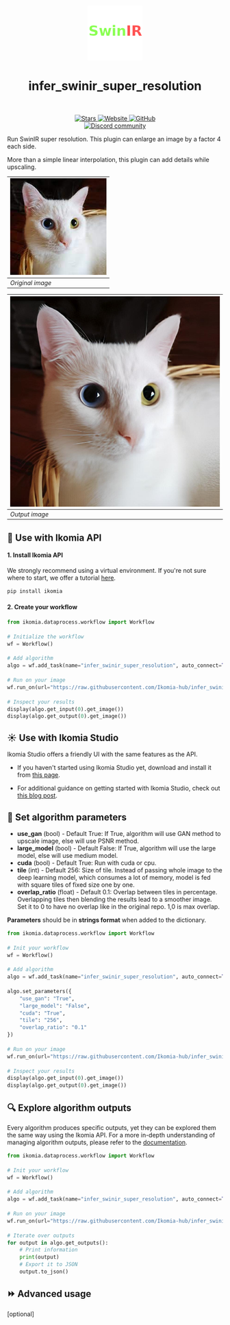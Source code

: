 <div align="center">
  <img src="https://raw.githubusercontent.com/Ikomia-hub/infer_swinir_super_resolution/main/icons/swinir.png" alt="Algorithm icon">
  <h1 align="center">infer_swinir_super_resolution</h1>
</div>
<br />
<p align="center">
    <a href="https://github.com/Ikomia-hub/swinir_super_resolution">
        <img alt="Stars" src="https://img.shields.io/github/stars/Ikomia-hub/swinir_super_resolution">
    </a>
    <a href="https://app.ikomia.ai/hub/">
        <img alt="Website" src="https://img.shields.io/website/http/app.ikomia.ai/en.svg?down_color=red&down_message=offline&up_message=online">
    </a>
    <a href="https://github.com/Ikomia-hub/swinir_super_resolution/blob/main/LICENSE">
        <img alt="GitHub" src="https://img.shields.io/github/license/Ikomia-hub/swinir_super_resolution.svg?color=blue">
    </a>    
    <br>
    <a href="https://discord.com/invite/82Tnw9UGGc">
        <img alt="Discord community" src="https://img.shields.io/badge/Discord-white?style=social&logo=discord">
    </a> 
</p>

Run SwinIR super resolution. This plugin can enlarge an image by a factor 4 each side.

More than a simple linear interpolation, this plugin can add details while upscaling.

| ![Low res cat](https://raw.githubusercontent.com/Ikomia-hub/infer_swinir_super_resolution/main/icons/cat.jpeg "Before")  |
|:-------------------------------------------------------------------------------------------------------------------------|
| *Original image*                                                                                                         |

| ![High res cat](https://raw.githubusercontent.com/Ikomia-hub/infer_swinir_super_resolution/main/icons/cat_x4.jpeg "After") |
|:---------------------------------------------------------------------------------------------------------------------------|
| *Output image*                                                                                                             |

## :rocket: Use with Ikomia API

#### 1. Install Ikomia API

We strongly recommend using a virtual environment. If you're not sure where to start, we offer a tutorial [here](https://www.ikomia.ai/blog/a-step-by-step-guide-to-creating-virtual-environments-in-python).

```sh
pip install ikomia
```

#### 2. Create your workflow

```python
from ikomia.dataprocess.workflow import Workflow

# Initialize the workflow
wf = Workflow()

# Add algorithm
algo = wf.add_task(name="infer_swinir_super_resolution", auto_connect=True)
   
# Run on your image
wf.run_on(url="https://raw.githubusercontent.com/Ikomia-hub/infer_swinir_super_resolution/main/icons/cat.jpeg")

# Inspect your results
display(algo.get_input(0).get_image())
display(algo.get_output(0).get_image())
```

## :sunny: Use with Ikomia Studio

Ikomia Studio offers a friendly UI with the same features as the API.

- If you haven't started using Ikomia Studio yet, download and install it from [this page](https://www.ikomia.ai/studio).

- For additional guidance on getting started with Ikomia Studio, check out [this blog post](https://www.ikomia.ai/blog/how-to-get-started-with-ikomia-studio).


## :pencil: Set algorithm parameters

- **use_gan** (bool) - Default True: If True, algorithm will use GAN method to upscale image, else will use PSNR method.    
- **large_model** (bool) - Default False: If True, algorithm will use the large model, else will use medium model.
- **cuda** (bool) - Default True: Run with cuda or cpu.
- **tile** (int) - Default 256: Size of tile. Instead of passing whole image to the deep learning model, which consumes 
a lot of memory, model is fed with square tiles of fixed size one by one.
- **overlap_ratio** (float) - Default 0.1: Overlap between tiles in percentage. Overlapping tiles then blending the 
results lead to a smoother image. Set it to 0 to have no overlap like in the original repo. 1,0 is max overlap.

**Parameters** should be in **strings format**  when added to the dictionary.


```python
from ikomia.dataprocess.workflow import Workflow

# Init your workflow
wf = Workflow()

# Add algorithm
algo = wf.add_task(name="infer_swinir_super_resolution", auto_connect=True)

algo.set_parameters({
    "use_gan": "True",
    "large_model": "False",
    "cuda": "True",
    "tile": "256",
    "overlap_ratio": "0.1"
})

# Run on your image  
wf.run_on(url="https://raw.githubusercontent.com/Ikomia-hub/infer_swinir_super_resolution/main/icons/cat.jpeg")

# Inspect your results
display(algo.get_input(0).get_image())
display(algo.get_output(0).get_image())

```

## :mag: Explore algorithm outputs

Every algorithm produces specific outputs, yet they can be explored them the same way using the Ikomia API. For a more in-depth understanding of managing algorithm outputs, please refer to the [documentation](https://ikomia-dev.github.io/python-api-documentation/advanced_guide/IO_management.html).

```python
from ikomia.dataprocess.workflow import Workflow

# Init your workflow
wf = Workflow()

# Add algorithm
algo = wf.add_task(name="infer_swinir_super_resolution", auto_connect=True)

# Run on your image  
wf.run_on(url="https://raw.githubusercontent.com/Ikomia-hub/infer_swinir_super_resolution/main/icons/cat.jpeg")

# Iterate over outputs
for output in algo.get_outputs():
    # Print information
    print(output)
    # Export it to JSON
    output.to_json()
```

## :fast_forward: Advanced usage 

[optional]